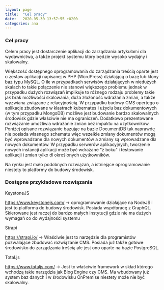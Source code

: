 ```yaml
---
layout: page
title:  "Cel pracy"
date:   2020-05-30 13:57:55 +0200
categories: ana
---
```

### Cel pracy


Celem pracy jest dostarczenie aplikacji do zarządzania artykułami dla wydawnictwa, a także projekt systemu który będzie wysoko wydajny i skalowalny. 

Większość dostępnego oprogramowania do zarządzania treścią oparte jest o zestaw aplikacji napisanej w PHP (WordPress) działającą o bazę lub klony baz typu MySQL. O ile w przypadkach serwisów działających w niedużych skalach to takie połączenie nie stanowi większego problemu jednak w przypadku dużych rozwiązań implikuje to różnego rodzaju problemy takie jak brak możliwości skalowania, duża złożoność wdrażania zmian, a także wyzwiana związane z relacyjnością. W przypadku budowy CMS opertego o aplikacje zbudowane w klastrach kubernates i użyciu baz dokumentowych (w tym przypadku MongoDB) możliwe jest budowanie bardzo skalowalnych środowisk gdzie właściwie nie ma ograniczeń. Dodatkowo prezentowane rozwiązanie umożliwia wdrażanie zmian bez impaktu na uzytkowników. Poniżej opisane rozwiązanie bazując na bazie DocumentDB tak naprawdę nie posiada własnego schematu więc wszelkie zmiany dokumentów mogą być wprowadzane dla nowych dokumentów a zmiany są wprowadzane dla nowych dokumentów. W przypadku serwerów aplikacyjnych, tworzenie nowych instancji aplikacji może być wdrażane "z boku" i testowanie aplikacji i zmian tylko dl określonych użytkowników. 

Na rynku jest mało podobnych rozwiązań, a istniejące oprogramowanie niestety to platformy do budowy środowisk. 


### Dostępne przykładowe rozwiązania



KeystoneJS

https://www.keystonejs.com/ -> oprogramowanie działające na NodeJS i jest to platforma do budowy środowisk. Posiada współpracę z GraphQL. Skierowane jest raczej do bardzo małych instytucji gdzie nie ma dużych wymagań co do wydajności systemu


Strapi 

https://strapi.io/ -> Właściwie jest to narzędzie dla programistów pozwalające zbudować rozwiązanie CMS. Posiada już także gotowe środowisko do zarządzania treścią ale jest ono oparte na bazie PostgreSQL.


Total.js

https://www.totaljs.com/ -> Jest to właściwie framework w skład którego wchodzą takie narzędzia jak Blog Engine czy CMS. Ma wbudowany już system baz danych i w środowisku OnPremise niestety może nie być skalowalny. 
